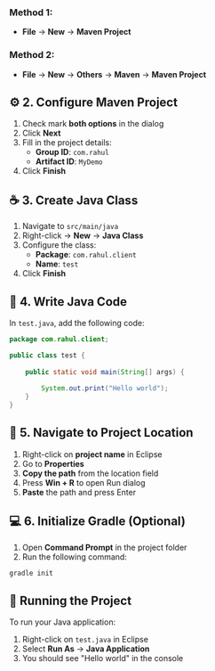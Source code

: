 ### Method 1:
- **File** → **New** → **Maven Project**

### Method 2:
- **File** → **New** → **Others** → **Maven** → **Maven Project**

## ⚙️ 2. Configure Maven Project

1. Check mark **both options** in the dialog
2. Click **Next**
3. Fill in the project details:
   - **Group ID**: `com.rahul`
   - **Artifact ID**: `MyDemo`
4. Click **Finish**

## ☕ 3. Create Java Class

1. Navigate to `src/main/java`
2. Right-click → **New** → **Java Class**
3. Configure the class:
   - **Package**: `com.rahul.client`
   - **Name**: `test`
4. Click **Finish**

## 📝 4. Write Java Code

In `test.java`, add the following code:

```java
package com.rahul.client;

public class test {
    
    public static void main(String[] args) {
        
        System.out.print("Hello world");
    }
}
```

## 📂 5. Navigate to Project Location

1. Right-click on **project name** in Eclipse
2. Go to **Properties**
3. **Copy the path** from the location field
4. Press **Win + R** to open Run dialog
5. **Paste** the path and press Enter

## 💻 6. Initialize Gradle (Optional)

1. Open **Command Prompt** in the project folder
2. Run the following command:

```bash
gradle init
```

## 🚀 Running the Project

To run your Java application:

1. Right-click on `test.java` in Eclipse
2. Select **Run As** → **Java Application**
3. You should see "Hello world" in the console

